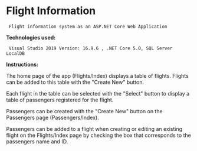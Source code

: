 # Flight Information

     Flight information system as an ASP.NET Core Web Application

<strong>Technologies used:</strong>

     Visual Studio 2019 Version: 16.9.6 , .NET Core 5.0, SQL Server LocalDB

<strong>Instructions:</strong>

The home page of the app (Flights/Index) displays a table of flights. Flights can be added to this table with the "Create New" button.

Each flight in the table can be selected with the "Select" button to display a table of passengers registered for the flight.

Passengers can be created with the "Create New" button on the Passengers page (Passengers/Index). 

Passengers can be added to a flight when creating or editing an existing flight on the Flights/Index page by checking the box that corresponds to the passengers name and ID.


  

